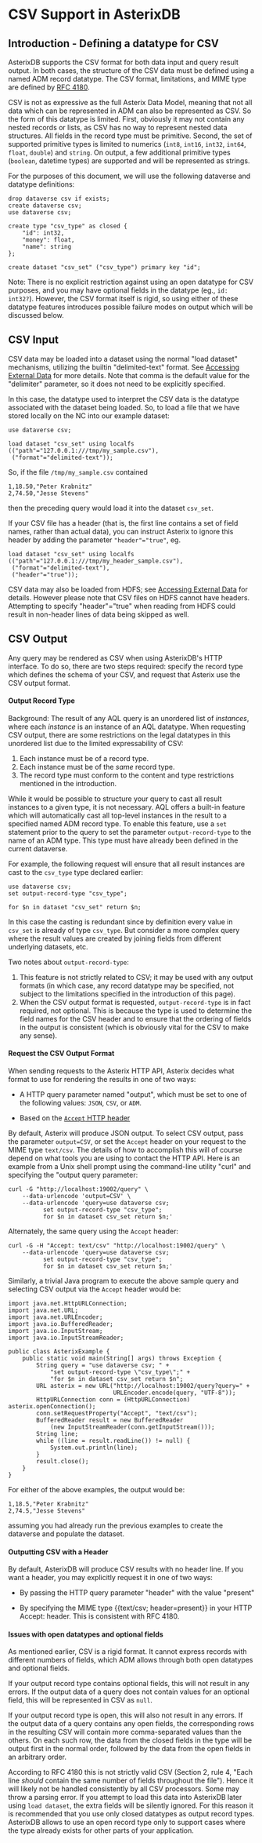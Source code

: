 # CSV Support in AsterixDB

## Introduction - Defining a datatype for CSV

AsterixDB supports the CSV format for both data input and query result
output. In both cases, the structure of the CSV data must be defined
using a named ADM record datatype. The CSV format, limitations, and
MIME type are defined by [RFC
4180](https://tools.ietf.org/html/rfc4180).

CSV is not as expressive as the full Asterix Data Model, meaning that
not all data which can be represented in ADM can also be represented
as CSV. So the form of this datatype is limited. First, obviously it
may not contain any nested records or lists, as CSV has no way to
represent nested data structures. All fields in the record type must
be primitive. Second, the set of supported primitive types is limited
to numerics (`int8`, `int16`, `int32`, `int64`, `float`, `double`) and
`string`.  On output, a few additional primitive types (`boolean`,
datetime types) are supported and will be represented as strings.

For the purposes of this document, we will use the following dataverse
and datatype definitions:

    drop dataverse csv if exists;
    create dataverse csv;
    use dataverse csv;

    create type "csv_type" as closed {
        "id": int32,
        "money": float,
        "name": string
    };

    create dataset "csv_set" ("csv_type") primary key "id";

Note: There is no explicit restriction against using an open datatype
for CSV purposes, and you may have optional fields in the datatype
(eg., `id: int32?`).  However, the CSV format itself is rigid, so
using either of these datatype features introduces possible failure
modes on output which will be discussed below.

## CSV Input

CSV data may be loaded into a dataset using the normal "load dataset"
mechanisms, utilizing the builtin "delimited-text" format. See
[Accessing External Data](aql/externaldata.html) for more
details. Note that comma is the default value for the "delimiter"
parameter, so it does not need to be explicitly specified.

In this case, the datatype used to interpret the CSV data is the
datatype associated with the dataset being loaded. So, to load a file
that we have stored locally on the NC into our example dataset:

    use dataverse csv;

    load dataset "csv_set" using localfs
    (("path"="127.0.0.1:///tmp/my_sample.csv"),
     ("format"="delimited-text"));

So, if the file `/tmp/my_sample.csv` contained

    1,18.50,"Peter Krabnitz"
    2,74.50,"Jesse Stevens"

then the preceding query would load it into the dataset `csv_set`.

If your CSV file has a header (that is, the first line contains a set
of field names, rather than actual data), you can instruct Asterix to
ignore this header by adding the parameter `"header"="true"`, eg.

    load dataset "csv_set" using localfs
    (("path"="127.0.0.1:///tmp/my_header_sample.csv"),
     ("format"="delimited-text"),
     ("header"="true"));

CSV data may also be loaded from HDFS; see [Accessing External
Data](aql/externaldata.html) for details.  However please note that
CSV files on HDFS cannot have headers. Attempting to specify
"header"="true" when reading from HDFS could result in non-header
lines of data being skipped as well.

## CSV Output

Any query may be rendered as CSV when using AsterixDB's HTTP
interface.  To do so, there are two steps required: specify the record
type which defines the schema of your CSV, and request that Asterix
use the CSV output format.

#### Output Record Type

Background: The result of any AQL query is an unordered list of
_instances_, where each _instance_ is an instance of an AQL
datatype. When requesting CSV output, there are some restrictions on
the legal datatypes in this unordered list due to the limited
expressability of CSV:

1. Each instance must be of a record type.
2. Each instance must be of the _same_ record type.
3. The record type must conform to the content and type restrictions
mentioned in the introduction.

While it would be possible to structure your query to cast all result
instances to a given type, it is not necessary. AQL offers a built-in
feature which will automatically cast all top-level instances in the
result to a specified named ADM record type. To enable this feature,
use a `set` statement prior to the query to set the parameter
`output-record-type` to the name of an ADM type. This type must have
already been defined in the current dataverse.

For example, the following request will ensure that all result
instances are cast to the `csv_type` type declared earlier:

    use dataverse csv;
    set output-record-type "csv_type";

    for $n in dataset "csv_set" return $n;

In this case the casting is redundant since by definition every value
in `csv_set` is already of type `csv_type`. But consider a more
complex query where the result values are created by joining fields
from different underlying datasets, etc.

Two notes about `output-record-type`:

1. This feature is not strictly related to CSV; it may be used with
any output formats (in which case, any record datatype may be
specified, not subject to the limitations specified in the
introduction of this page).
2. When the CSV output format is requested, `output-record-type` is in
fact required, not optional. This is because the type is used to
determine the field names for the CSV header and to ensure that the
ordering of fields in the output is consistent (which is obviously
vital for the CSV to make any sense).

#### Request the CSV Output Format

When sending requests to the Asterix HTTP API, Asterix decides what
format to use for rendering the results in one of two ways:

* A HTTP query parameter named "output", which must be set to one of
  the following values: `JSON`, `CSV`, or `ADM`.

* Based on the [`Accept` HTTP header](http://www.w3.org/Protocols/rfc2616/rfc2616-sec14.html#sec14.1)

By default, Asterix will produce JSON output.  To select CSV output,
pass the parameter `output=CSV`, or set the `Accept` header on your
request to the MIME type `text/csv`. The details of how to accomplish
this will of course depend on what tools you are using to contact the
HTTP API.  Here is an example from a Unix shell prompt using the
command-line utility "curl" and specifying the "output query parameter:

    curl -G "http://localhost:19002/query" \
        --data-urlencode 'output=CSV' \
        --data-urlencode 'query=use dataverse csv;
              set output-record-type "csv_type";
              for $n in dataset csv_set return $n;'

Alternately, the same query using the `Accept` header:

    curl -G -H "Accept: text/csv" "http://localhost:19002/query" \
        --data-urlencode 'query=use dataverse csv;
              set output-record-type "csv_type";
              for $n in dataset csv_set return $n;'

Similarly, a trivial Java program to execute the above sample query
and selecting CSV output via the `Accept` header would be:

    import java.net.HttpURLConnection;
    import java.net.URL;
    import java.net.URLEncoder;
    import java.io.BufferedReader;
    import java.io.InputStream;
    import java.io.InputStreamReader;

    public class AsterixExample {
        public static void main(String[] args) throws Exception {
            String query = "use dataverse csv; " +
                "set output-record-type \"csv_type\";" +
                "for $n in dataset csv_set return $n";
            URL asterix = new URL("http://localhost:19002/query?query=" +
                                  URLEncoder.encode(query, "UTF-8"));
            HttpURLConnection conn = (HttpURLConnection) asterix.openConnection();
            conn.setRequestProperty("Accept", "text/csv");
            BufferedReader result = new BufferedReader
                (new InputStreamReader(conn.getInputStream()));
            String line;
            while ((line = result.readLine()) != null) {
                System.out.println(line);
            }
            result.close();
        }
    }

For either of the above examples, the output would be:

    1,18.5,"Peter Krabnitz"
    2,74.5,"Jesse Stevens"

assuming you had already run the previous examples to create the
dataverse and populate the dataset.

#### Outputting CSV with a Header

By default, AsterixDB will produce CSV results with no header line.
If you want a header, you may explicitly request it in one of two ways:

* By passing the HTTP query parameter "header" with the value "present"

* By specifying the MIME type {{text/csv; header=present}} in your
HTTP Accept: header.  This is consistent with RFC 4180.

#### Issues with open datatypes and optional fields

As mentioned earlier, CSV is a rigid format. It cannot express records
with different numbers of fields, which ADM allows through both open
datatypes and optional fields.

If your output record type contains optional fields, this will not
result in any errors. If the output data of a query does not contain
values for an optional field, this will be represented in CSV as
`null`.

If your output record type is open, this will also not result in any
errors. If the output data of a query contains any open fields, the
corresponding rows in the resulting CSV will contain more
comma-separated values than the others. On each such row, the data
from the closed fields in the type will be output first in the normal
order, followed by the data from the open fields in an arbitrary
order.

According to RFC 4180 this is not strictly valid CSV (Section 2, rule
4, "Each line _should_ contain the same number of fields throughout
the file").  Hence it will likely not be handled consistently by all
CSV processors. Some may throw a parsing error. If you attempt to load
this data into AsterixDB later using `load dataset`, the extra fields
will be silently ignored. For this reason it is recommended that you
use only closed datatypes as output record types. AsterixDB allows to
use an open record type only to support cases where the type already
exists for other parts of your application.
